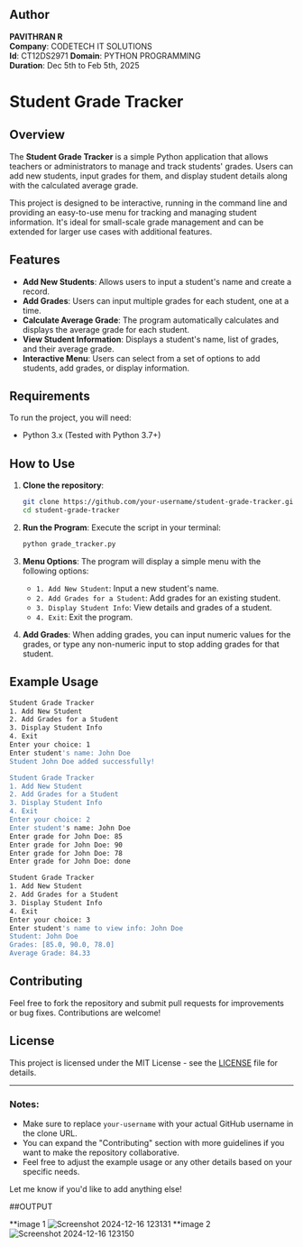 ## Author
**PAVITHRAN R**  
**Company**: CODETECH IT SOLUTIONS  
**Id**: CT12DS2971
**Domain**: PYTHON PROGRAMMING  
**Duration**: Dec 5th to Feb 5th, 2025


# Student Grade Tracker

## Overview

The **Student Grade Tracker** is a simple Python application that allows teachers or administrators to manage and track students' grades. Users can add new students, input grades for them, and display student details along with the calculated average grade.

This project is designed to be interactive, running in the command line and providing an easy-to-use menu for tracking and managing student information. It's ideal for small-scale grade management and can be extended for larger use cases with additional features.

## Features

- **Add New Students**: Allows users to input a student's name and create a record.
- **Add Grades**: Users can input multiple grades for each student, one at a time.
- **Calculate Average Grade**: The program automatically calculates and displays the average grade for each student.
- **View Student Information**: Displays a student's name, list of grades, and their average grade.
- **Interactive Menu**: Users can select from a set of options to add students, add grades, or display information.
  
## Requirements

To run the project, you will need:

- Python 3.x (Tested with Python 3.7+)
  
## How to Use

1. **Clone the repository**:
   ```bash
   git clone https://github.com/your-username/student-grade-tracker.git
   cd student-grade-tracker
   ```

2. **Run the Program**:
   Execute the script in your terminal:
   ```bash
   python grade_tracker.py
   ```

3. **Menu Options**:
   The program will display a simple menu with the following options:
   - `1. Add New Student`: Input a new student's name.
   - `2. Add Grades for a Student`: Add grades for an existing student.
   - `3. Display Student Info`: View details and grades of a student.
   - `4. Exit`: Exit the program.

4. **Add Grades**: When adding grades, you can input numeric values for the grades, or type any non-numeric input to stop adding grades for that student.

## Example Usage

```bash
Student Grade Tracker
1. Add New Student
2. Add Grades for a Student
3. Display Student Info
4. Exit
Enter your choice: 1
Enter student's name: John Doe
Student John Doe added successfully!

Student Grade Tracker
1. Add New Student
2. Add Grades for a Student
3. Display Student Info
4. Exit
Enter your choice: 2
Enter student's name: John Doe
Enter grade for John Doe: 85
Enter grade for John Doe: 90
Enter grade for John Doe: 78
Enter grade for John Doe: done

Student Grade Tracker
1. Add New Student
2. Add Grades for a Student
3. Display Student Info
4. Exit
Enter your choice: 3
Enter student's name to view info: John Doe
Student: John Doe
Grades: [85.0, 90.0, 78.0]
Average Grade: 84.33
```

## Contributing

Feel free to fork the repository and submit pull requests for improvements or bug fixes. Contributions are welcome!

## License

This project is licensed under the MIT License - see the [LICENSE](LICENSE) file for details.

---

### Notes:

- Make sure to replace `your-username` with your actual GitHub username in the clone URL.
- You can expand the "Contributing" section with more guidelines if you want to make the repository collaborative.
- Feel free to adjust the example usage or any other details based on your specific needs.

Let me know if you'd like to add anything else!

##OUTPUT 

**image 1
![Screenshot 2024-12-16 123131](https://github.com/user-attachments/assets/0b387a27-38bf-4ab4-ae47-9010c941b771) 
**image 2
![Screenshot 2024-12-16 123150](https://github.com/user-attachments/assets/f3645525-0535-4e93-a3b2-d860815c17d1)


